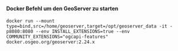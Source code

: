 #### Docker Befehl um den GeoServer zu starten
`docker run --mount type=bind,src=/home/geoserver,target=/opt/geoserver_data -it -p8080:8080 --env INSTALL_EXTENSIONS=true --env COMMUNITY_EXTENSIONS="ogcapi-features" docker.osgeo.org/geoserver:2.24.x`
